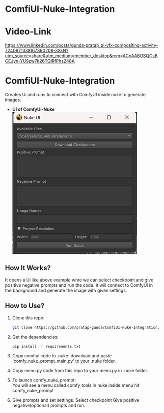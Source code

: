 # ComfiUI-Nuke-Integration
# Video-Link
https://www.linkedin.com/posts/gunda-pratap_ai-vfx-compositing-activity-7240871338167390208-3SkN?utm_source=share&utm_medium=member_desktop&rcm=ACoAABOSQCsBCEJyn-YU9zw7k26TQIRfPhs248A
# ComfiUI-Nuke-Integration
Creates Ui and runs to connect with ComfyUI inside nuke to generate images.

- **UI of ComfyUi-Nuke**
![ComfyUi-nuke UI Example](./resources/comfy_nuke_ui.jpg)

## How It Works?
It opens a Ui like above example whre we can select checkpoint and give positive negative prompts and run the code.
It will connect to ComfyUi in the background and generate the image with given settings.

## How to Use?

1. Clone this repo:
    ```bash
    git clone https://github.com/pratap-gunda/ComfiUI-Nuke-Integration.git
    ```
2. Get the dependencies:
    ```bash
    pip install -r requirements.txt
    ```
3. Copy comfiui code to .nuke:
   download and paste 'comfy_nuke_prompt_main.py' to your .nuke folder.

4. Copy menu.py code from this repo to your menu.py in .nuke folder.
   
4. To launch comfy_nuke_prompt:   
    You will see a menu called comfy_tools in nuke inside menu hit comfy_nuke_prompt
   
6. Give prompts and set settings.
   Select checkpoint Give positive negative(optional) prompts and run.
    
